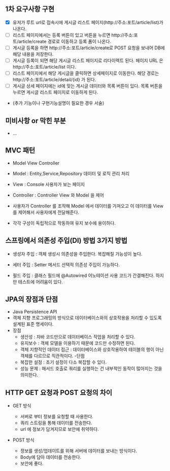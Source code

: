 ## 1차 요구사항 구현
- [x] 유저가 루트 url로 접속시에 게시글 리스트 페이지(http://주소:포트/article/list)가 나온다.
- [ ] 리스트 페이지에서는 등록 버튼이 있고 버튼을 누르면 http://주소:포트/article/create 경로로 이동하고 등록 폼이 나온다.
- [ ] 게시글 등록을 하면 http://주소:포트/article/create로 POST 요청을 보내어 DB에 해당 내용을 저장한다.
- [ ] 게시글 등록이 되면 해당 게시글 리스트 페이지로 리다이렉트 된다. 페이지 URL 은 http://주소:포트/article/list 이다.
- [ ] 리스트 페이지에서 해당 게시글을 클릭하면 상세페이지로 이동한다. 해당 경로는 http://주소:포트/article/detail/{id} 가 된다.
- [ ] 게시글 상세 페이지에는 id에 맞는 게시글 데이터와 목록 버튼이 있다. 목록 버튼을 누르면 게시글 리스트 페이지로 이동하게 된다.

- (추가 기능이나 구현기능설명이 필요한 경우 서술)

## 미비사항 or 막힌 부분
- ...

## MVC 패턴
- Model View Controller

- Model : Entity,Service,Repository
    데이터 및 로직 관리 처리 
- View : Console
    사용자가 보는 페이지
- Controller : Controller
    View 와 Model 을 제어
- 사용자가 Controller 를 조작해 Model 에서 데이터를 가져오고 이 데이터를 View 를 제어해서 사용자에게 전달해준다.
- 각각 구성이 독립적으로 작동하여 유지 보수에 용이하다.
## 스프링에서 의존성 주입(DI) 방법 3가지 방법
- 생성자 주입 : 객체 생성시 의존성을 주입한다.
    복잡해질 가능성이 높다.

- 세터 주입 : Setter 메서드
    선택적 의존성 주입이 가능하다. 

- 필드 주입 : 클래스 필드에 @Autowired 어노테이션 사용
    코드가 간결해진다. 하지만 테스트에 어려움이 있다.

## JPA의 장점과 단점
- Java Persistence API
- 객체 지향 프로그래밍의 방식으로 데이터베이스와의 상호작용을 처리할 수 있도록 설계된 표준 명세이다.
- 장점
  - 생산성 : 자바 코드만으로 데이터베이스 작업을 처리할 수 있다.
  - 유지보수 : 객체 모델을 이용하기 때문에 코드만 수정하면 된다.
  - 객체 지향적인 데이터 접근 : 데이터베이스와 상호작용하여 테이블의 행이 아닌 객체를 다르므로 직관적이다.
-단점
  - 복잡한 설정 : 초기 설정이 다소 복잡할 수 있다.
  - 성능 문제 : 매서드 호출로 쿼리를 실행하는 건 내부적인 동작이 많아지는 것을 의미한다.


## HTTP GET 요청과 POST 요청의 차이
- GET 방식
  - 서버로 부터 정보를 요청할 때 사용한다.
  - 쿼리 스트링을 통해 데이터를 전송한다.
  - url 에 정보가 담겨지므로 보안에 취약하다.

- POST 방식
  - 정보를 생성/업데이트를 위해 서버에 데이터를 보내는 방식이다.
  - Body에 담아 데이터를 전송한다.
  - 보안에 좋다.